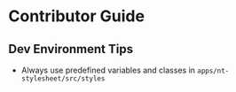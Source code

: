# Contributor Guide

## Dev Environment Tips
- Always use predefined variables and classes in `apps/nt-stylesheet/src/styles`
